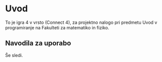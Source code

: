 # Uvod
To je igra 4 v vrsto (Connect 4), za projektno nalogo pri predmetu Uvod v programiranje na Fakulteti za matematiko in fiziko.

## Navodila za uporabo
Še sledi.
